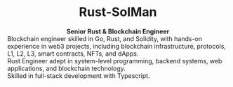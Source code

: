 <h1 align="center">Rust-SolMan</h1>

<div align="center">
  <strong>Senior Rust & Blockchain Engineer</strong>
</div>
<div align="left">
Blockchain engineer skilled in Go, Rust, and Solidity, with hands-on experience in web3 projects, including blockchain infrastructure, protocols, L1, L2, L3, smart contracts, NFTs, and dApps.<br />
Rust Engineer adept in system-level programming, backend systems, web applications, and blockchain technology.<br />
Skilled in full-stack development with Typescript.<br />
</div>
